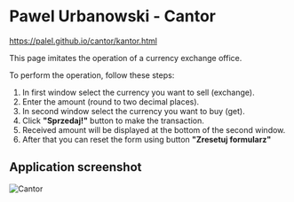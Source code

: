 # Pawel Urbanowski - Cantor

https://palel.github.io/cantor/kantor.html

This page imitates the operation of a currency exchange office.

To perform the operation, follow these steps:
1. In first window select the currency you want to sell (exchange).
2. Enter the amount (round to two decimal places).
3. In second window select the currency you want to buy (get).
4. Click **"Sprzedaj!"** button to make the transaction.
5. Received amount will be displayed at the bottom of the second window.
6. After that you can reset the form using button **"Zresetuj formularz"**


## Application screenshot
![Cantor](https://github.com/palel/cantor/blob/main/images/cantor%20-%20screenschot2.png?raw=true)
